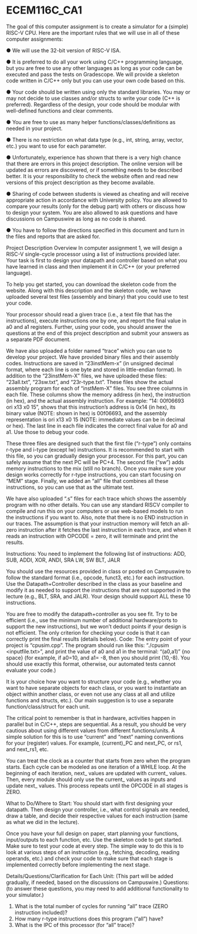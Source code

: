 # ECEM116C_CA1
The goal of this computer assignment is to create a simulator for a (simple) RISC-V
CPU.
Here are the important rules that we will use in all of these computer assignments:

● We will use the 32-bit version of RISC-V ISA.

● It is preferred to do all your work using C/C++ programming language, but you
are free to use any other languages as long as your code can be executed and pass
the tests on Gradescope. We will provide a skeleton code written in C/C++ only
but you can use your own code based on this.

● Your code should be written using only the standard libraries. You may or may
not decide to use classes and/or structs to write your code (C++ is preferred).
Regardless of the design, your code should be modular with well-defined
functions and clear comments.

● You are free to use as many helper functions/classes/definitions as needed in
your project.

● There is no restriction on what data type (e.g., int, string, array, vector, etc.) you
want to use for each parameter.

● Unfortunately, experience has shown that there is a very high chance that there
are errors in this project description. The online version will be updated as errors
are discovered, or if something needs to be described better. It is your
responsibility to check the website often and read new versions of this project
description as they become available.

● Sharing of code between students is viewed as cheating and will receive
appropriate action in accordance with University policy. You are allowed to
compare your results (only for the debug part) with others or discuss how to
design your system. You are also allowed to ask questions and have discussions
on Campuswire as long as no code is shared.

● You have to follow the directions specified in this document and turn in the files
and reports that are asked for.

Project Description
Overview
In computer assignment 1, we will design a RISC-V single-cycle processor using a list of
instructions provided later. Your task is first to design your datapath and controller based on
what you have learned in class and then implement it in C/C++ (or your preferred language).

To help you get started, you can download the skeleton code from the website. Along with this
description and the skeleton code, we have uploaded several test files (assembly and binary)
that you could use to test your code.

Your processor should read a given trace (i.e., a text file that has the instructions), execute
instructions one by one, and report the final value in a0 and a1 registers. Further, using your
code, you should answer the questions at the end of this project description and submit your
answers as a separate PDF document.

We have also uploaded a folder named “trace” which you can use to develop your project. We
have provided binary files and their assembly codes. Instructions are saved in “23instMem-x”
(in unsigned decimal format, where each line is one byte and stored in little-endian format). In
addition to the “23instMem-X” files, we have uploaded these files: “23all.txt”, “23sw.txt”, and
“23r-type.txt”. These files show the actual assembly program for each of “instMem-X” files. You
see three columns in each file. These columns show the memory address (in hex), the
instruction (in hex), and the actual assembly instruction. For example:
“14: 00f06693 ori x13 x0 15”,
shows that this instruction’s address is 0x14 (in hex), its binary value (NOTE: shown in hex) is
00f06693, and the assembly representation is ori x13 x0 15 (NOTE: immediate values
can be in decimal or hex). The last line in each file indicates the correct final value for a0 and
a1. Use those to debug your code.

These three files are designed such that the first file (“r-type”) only contains r-type and
i-type (except lw) instructions. It is recommended to start with this file, so you can gradually
design your processor. For this part, you can safely assume that the next PC will be PC+4. The
second file (“sw”) adds memory instructions to the mix (still no branch). Once you make sure
your design works correctly for r-type instructions, you can start focusing on “MEM” stage.
Finally, we added an “all” file that combines all these instructions, so you can use that as the
ultimate test.

We have also uploaded “.s” files for each trace which shows the assembly program with no
other details. You can use any standard RISCV compiler to compile and run this on your
computers or use web-based models to run the instructions if you want to.
Also, note that there is no END instruction in our traces. The assumption is that your
instruction memory will fetch an all-zero instruction after it fetches the last instruction in each
trace, and when it reads an instruction with OPCODE = zero, it will terminate and print the
results.

Instructions:
You need to implement the following list of instructions:
ADD, SUB, ADDI, XOR, ANDI, SRA
LW, SW
BLT, JALR

You should use the resources provided in class or posted on Campuswire to follow the standard
format (i.e., opcode, funct3, etc.) for each instruction. Use the Datapath+Controller described in
the class as your baseline and modify it as needed to support the instructions that are not
supported in the lecture (e.g., BLT, SRA, and JALR). Your design should support ALL these 10
instructions.

You are free to modify the datapath+controller as you see fit. Try to be efficient (i.e., use the
minimum number of additional hardware/ports to support the new instructions), but we won’t
deduct points if your design is not efficient. The only criterion for checking your code is that it
can correctly print the final results (details below).
Code:
The entry point of your project is “cpusim.cpp”. The program should run like this:
“./cpusim <inputfile.txt>”,
and print the value of a0 and a1 in the terminal:
“(a0,a1)” {no space}
(for example, if a0=10, and a1= -8, then you should print (10,-8). You should use exactly this
format, otherwise, our automated tests cannot evaluate your code.)

It is your choice how you want to structure your code (e.g., whether you want to have separate
objects for each class, or you want to instantiate an object within another class, or even not use
any class at all and utilize functions and structs, etc.). Our main suggestion is to use a separate
function/class/struct for each unit.

The critical point to remember is that in hardware, activities happen in parallel but in C/C++,
steps are sequential. As a result, you should be very cautious about using different values
from different functions/units. A simple solution for this is to use “current” and “next”
naming conventions for your (register) values. For example, (current)_PC and next_PC, or
rs1, and next_rs1, etc.

You can treat the clock as a counter that starts from zero when the program starts. Each cycle
can be modeled as one iteration of a WHILE loop. At the beginning of each iteration, next_
values are updated with current_ values. Then, every module should only use the current_
values as inputs and update next_ values. This process repeats until the OPCODE in all stages is
ZERO.

What to Do/Where to Start:
You should start with first designing your datapath. Then design your controller, i.e.,
what control signals are needed, draw a table, and decide their respective values for
each instruction (same as what we did in the lecture).

Once you have your full design on paper, start planning your functions, input/outputs
to each function, etc. Use the skeleton code to get started.
Make sure to test your code at every step. The simple way to do this is to look at various
steps of an instruction (e.g., fetching, decoding, reading operands, etc.) and check your
code to make sure that each stage is implemented correctly before implementing the
next stage.

Details/Questions/Clarification for Each Unit:
(This part will be added gradually, if needed, based on the discussions on Campuswire.)
Questions:
(to answer these questions, you may need to add additional functionality to your simulator.)
1. What is the total number of cycles for running “all” trace (ZERO instruction included)?
2. How many r-type instructions does this program (“all”) have?
3. What is the IPC of this processor (for “all” trace)?
